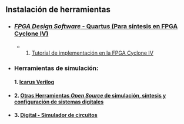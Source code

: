 ## Instalación de herramientas 

* ### [*FPGA Design Software* - Quartus (Para síntesis en FPGA Cyclone IV)](/labs/lab00/Quartus_installation_guide.md)

    * 1. [Tutorial de implementación en la FPGA Cyclone IV](/labs/lab00/proyectoQuartus.md)

* ### Herramientas de simulación:

  #### 1. [Icarus Verilog](/labs/lab00/iverilog.md)

* #### 2. [Otras Herramientas *Open Source* de simulación, síntesis y configuración de sistemas digitales](https://github.com/johnnycubides/digital-electronic-1-101/blob/main/installTools/conda-and-tools.md)

* #### 3. [Digital - Simulador de circuitos](/labs/lab00/digital.md)